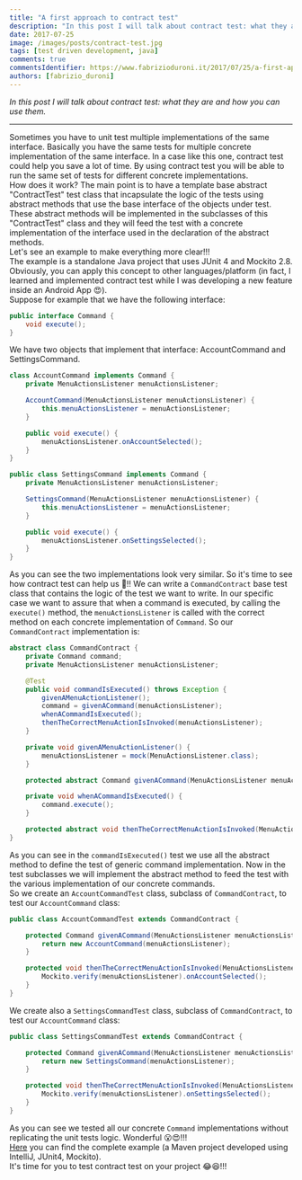```yaml
---
title: "A first approach to contract test"
description: "In this post I will talk about contract test: what they are and how you can use them."
date: 2017-07-25
image: /images/posts/contract-test.jpg
tags: [test driven development, java]
comments: true
commentsIdentifier: https://www.fabrizioduroni.it/2017/07/25/a-first-approach-to-contract-test/
authors: [fabrizio_duroni]
---
```


*In this post I will talk about contract test: what they are and how you can use them.*

---

Sometimes you have to unit test multiple implementations of the same interface. Basically you have the same tests for
multiple concrete implementation of the same interface. In a case like this one, contract test could help you save a lot
of time. By using contract test you will be able to run the same set of tests for different concrete implementations.  
How does it work? The main point is to have a template base abstract "ContractTest" test class that incapsulate the
logic of the tests using abstract methods that use the base interface of the objects under test. These abstract methods
will be implemented in the subclasses of this "ContractTest" class and they will feed the test with a concrete
implementation of the interface used in the declaration of the abstract methods.  
Let's see an example to make everything more clear!!!  
The example is a standalone Java project that uses JUnit 4 and Mockito 2.8. Obviously, you can apply this concept to
other languages/platform (in fact, I learned and implemented contract test while I was developing a new feature inside
an Android App :heart_eyes:).  
Suppose for example that we have the following interface:

```java
public interface Command {
    void execute();
}
```

We have two objects that implement that interface: AccountCommand and SettingsCommand.

```java
class AccountCommand implements Command {
    private MenuActionsListener menuActionsListener;

    AccountCommand(MenuActionsListener menuActionsListener) {
        this.menuActionsListener = menuActionsListener;
    }

    public void execute() {
        menuActionsListener.onAccountSelected();
    }
}

public class SettingsCommand implements Command {
    private MenuActionsListener menuActionsListener;

    SettingsCommand(MenuActionsListener menuActionsListener) {
        this.menuActionsListener = menuActionsListener;
    }

    public void execute() {
        menuActionsListener.onSettingsSelected();
    }
}
```

As you can see the two implementations look very similar. So it's time to see how contract test can help us :metal:!!
We can write a `CommandContract` base test class that contains the logic of the test we want to write. In our specific
case we want to assure that when a command is executed, by calling the `execute()` method, the `menuActionsListener` is
called with the correct method on each concrete implementation of `Command`. So our `CommandContract` implementation is:

```java
abstract class CommandContract {
    private Command command;
    private MenuActionsListener menuActionsListener;

    @Test
    public void commandIsExecuted() throws Exception {
        givenAMenuActionListener();
        command = givenACommand(menuActionsListener);
        whenACommandIsExecuted();
        thenTheCorrectMenuActionIsInvoked(menuActionsListener);
    }

    private void givenAMenuActionListener() {
        menuActionsListener = mock(MenuActionsListener.class);
    }

    protected abstract Command givenACommand(MenuActionsListener menuActionsListener);

    private void whenACommandIsExecuted() {
        command.execute();
    }

    protected abstract void thenTheCorrectMenuActionIsInvoked(MenuActionsListener menuActionsListener);
}
```

As you can see in the `commandIsExecuted()` test we use all the abstract method to define the test of generic command
implementation. Now in the test subclasses we will implement the abstract method to feed the test with the various
implementation of our concrete commands.  
So we create an `AccountCommandTest` class, subclass of `CommandContract`, to test our `AccountCommand` class:

```java
public class AccountCommandTest extends CommandContract {

    protected Command givenACommand(MenuActionsListener menuActionsListener) {
        return new AccountCommand(menuActionsListener);
    }

    protected void thenTheCorrectMenuActionIsInvoked(MenuActionsListener menuActionsListener) {
        Mockito.verify(menuActionsListener).onAccountSelected();
    }
}
```

We create also a `SettingsCommandTest` class, subclass of `CommandContract`, to test our `AccountCommand` class:

```java
public class SettingsCommandTest extends CommandContract {

    protected Command givenACommand(MenuActionsListener menuActionsListener) {
        return new SettingsCommand(menuActionsListener);
    }

    protected void thenTheCorrectMenuActionIsInvoked(MenuActionsListener menuActionsListener) {
        Mockito.verify(menuActionsListener).onSettingsSelected();
    }
}
```

As you can see we tested all our concrete `Command` implementations without replicating the unit tests logic.
Wonderful :open_mouth::heart_eyes:!!!  
[Here](https://github.com/chicio/Contract-Tests "Contract test java example") you can find the complete example (a Maven
project developed using IntelliJ, JUnit4, Mockito).  
It's time for you to test contract test on your project :joy::laughing:!!!
